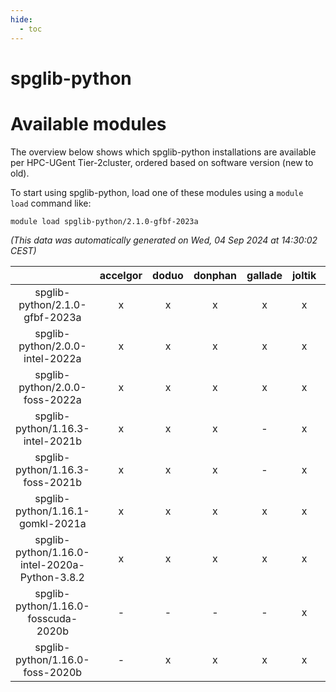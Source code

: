 ```yaml
---
hide:
  - toc
---
```


spglib-python
=============

# Available modules


The overview below shows which spglib-python installations are available per HPC-UGent Tier-2cluster, ordered based on software version (new to old).

To start using spglib-python, load one of these modules using a `module load` command like:

```shell
module load spglib-python/2.1.0-gfbf-2023a
```

*(This data was automatically generated on Wed, 04 Sep 2024 at 14:30:02 CEST)*  

| |accelgor|doduo|donphan|gallade|joltik|shinx|skitty|
| :---: | :---: | :---: | :---: | :---: | :---: | :---: | :---: |
|spglib-python/2.1.0-gfbf-2023a|x|x|x|x|x|x|x|
|spglib-python/2.0.0-intel-2022a|x|x|x|x|x|-|x|
|spglib-python/2.0.0-foss-2022a|x|x|x|x|x|-|x|
|spglib-python/1.16.3-intel-2021b|x|x|x|-|x|-|x|
|spglib-python/1.16.3-foss-2021b|x|x|x|-|x|-|x|
|spglib-python/1.16.1-gomkl-2021a|x|x|x|x|x|-|x|
|spglib-python/1.16.0-intel-2020a-Python-3.8.2|x|x|x|x|x|-|x|
|spglib-python/1.16.0-fosscuda-2020b|-|-|-|-|x|-|-|
|spglib-python/1.16.0-foss-2020b|-|x|x|x|x|-|x|

